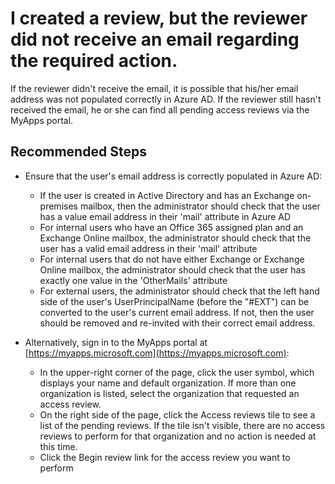 <properties
	pageTitle="I created a review, but the reviewer did not receive an email regarding the required action."
	description="After creating a review, the reviewer doesn't receive an email"
	service="microsoft.aad"
	resource="Microsoft_AAD_ERM"
	authors="kyschaub"
	ms.author="kyschaub"
	displayOrder="3"
	selfHelpType="resource"
	supportTopicIds=""
	resourceTags="governance_overview"
	productPesIds=""
	cloudEnvironments="public"
	articleId="958025bf-da79-48d8-99ec-79dc335420d8"
/>

# I created a review, but the reviewer did not receive an email regarding the required action.

If the reviewer didn't receive the email, it is possible that his/her email address was not populated correctly in Azure AD. If the reviewer still hasn't received the email, he or she can find all pending access reviews via the MyApps portal.

## **Recommended Steps**

* Ensure that the user's email address is correctly populated in Azure AD:

    * If the user is created in Active Directory and has an Exchange on-premises mailbox, then the administrator should check that the user has a value email address in their 'mail' attribute in Azure AD
    * For internal users who have an Office 365 assigned plan and an Exchange Online mailbox, the administrator should check that the user has a valid email address in their 'mail' attribute
    * For internal users that do not have either Exchange or Exchange Online mailbox, the administrator should check that the user has exactly one value in the 'OtherMails' attribute
    * For external users, the administrator should check that the left hand side of the user's UserPrincipalName (before the "#EXT") can be converted to the user's current email address. If not, then the user should be removed and re-invited with their correct email address.

* Alternatively, sign in to the MyApps portal at [https://myapps.microsoft.com](https://myapps.microsoft.com):

    * In the upper-right corner of the page, click the user symbol, which displays your name and default organization. If more than one organization is listed, select the organization that requested an access review.
    * On the right side of the page, click the Access reviews tile to see a list of the pending reviews. If the tile isn't visible, there are no access reviews to perform for that organization and no action is needed at this time.
    * Click the Begin review link for the access review you want to perform
